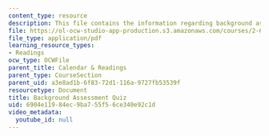 ```yaml
---
content_type: resource
description: This file contains the information regarding background assessment quiz.
file: https://ol-ocw-studio-app-production.s3.amazonaws.com/courses/2-627-fundamentals-of-photovoltaics-fall-2013/6904e11984ec9ba755f56ce340e92c1d_MIT2_627F13_lec1_survey.pdf
file_type: application/pdf
learning_resource_types:
- Readings
ocw_type: OCWFile
parent_title: Calendar & Readings
parent_type: CourseSection
parent_uid: a3e8ad1b-6f83-72d1-116a-9727fb53539f
resourcetype: Document
title: Background Assessment Quiz
uid: 6904e119-84ec-9ba7-55f5-6ce340e92c1d
video_metadata:
  youtube_id: null
---
```

